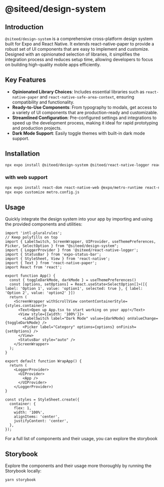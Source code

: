 # @siteed/design-system

## Introduction

`@siteed/design-system` is a comprehensive cross-platform design system built for Expo and React Native. It extends react-native-paper to provide a robust set of UI components that are easy to implement and customize. Designed with an opinionated selection of libraries, it simplifies the integration process and reduces setup time, allowing developers to focus on building high-quality mobile apps efficiently.

## Key Features

- **Opinionated Library Choices**: Includes essential libraries such as `react-native-paper` and `react-native-safe-area-context`, ensuring compatibility and functionality.
- **Ready-to-Use Components**: From typography to modals, get access to a variety of UI components that are production-ready and customizable.
- **Streamlined Configuration**: Pre-configured settings and integrations to speed up the development process, making it ideal for rapid prototyping and production projects.
- **Dark Mode Support**: Easily toggle themes with built-in dark mode support.

## Installation
```bash
npx expo install @siteed/design-system @siteed/react-native-logger react-native-paper react-native-safe-area-context @gorhom/bottom-sheet@5.0.0-alpha.9 react-native-gesture-handler @expo/vector-icons expo-localization react-native-reanimated react-native-screens react-native-vector-icons @react-navigation/native
```

### with web support
```bash
npx expo install react-dom react-native-web @expo/metro-runtime react-native-web
npx expo customize metro.config.js
```

## Usage

Quickly integrate the design system into your app by importing and using the provided components and utilities:

```tsx
import 'intl-pluralrules';
// Keep polyfills on top
import { LabelSwitch, ScreenWrapper, UIProvider, useThemePreferences, Picker, SelectOption } from "@siteed/design-system";
import { LoggerProvider } from '@siteed/react-native-logger';
import { StatusBar } from 'expo-status-bar';
import { StyleSheet, View } from 'react-native';
import { Text } from 'react-native-paper';
import React from 'react';

export function App() {
  const { toggleDarkMode, darkMode } = useThemePreferences()
  const [options, setOptions] = React.useState<SelectOption[]>([{ label: 'Option 1', value: 'option1', selected: true }, { label: 'Option 2', value: 'option2' }])
  return (
    <ScreenWrapper withScrollView contentContainerStyle={styles.container}>
      <Text>Open up App.tsx to start working on your app!</Text>
      <View style={{width: '100%'}}>
        <LabelSwitch label="Dark Mode" value={darkMode} onValueChange={toggleDarkMode} />
        <Picker label="Category" options={options} onFinish={setOptions} />
      </View>
      <StatusBar style="auto" />
    </ScreenWrapper>
  );
}

export default function WrapApp() {
  return (
    <LoggerProvider>
      <UIProvider>
        <App />
      </UIProvider>
    </LoggerProvider>)
}

const styles = StyleSheet.create({
  container: {
    flex: 1,
    width: '100%',
    alignItems: 'center',
    justifyContent: 'center',
  },
});
```

For a full list of components and their usage, you can explore the storybook

## Storybook

Explore the components and their usage more thoroughly by running the Storybook locally:


```bash
yarn storybook
```

